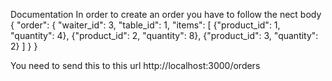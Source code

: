 Documentation
In order to create an order you have to follow the nect body
{
    "order": {
        "waiter_id": 3,
        "table_id": 1,
        "items": [
            {"product_id": 1, "quantity": 4},
            {"product_id": 2, "quantity": 8},
            {"product_id": 3, "quantity": 2}
        ]
    }
}

You need to send this to this url http://localhost:3000/orders
